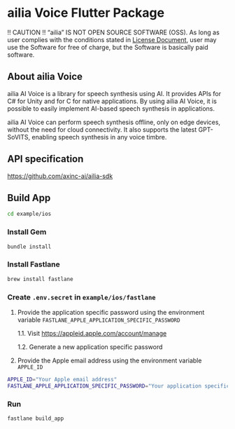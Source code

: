 # ailia Voice Flutter Package

!! CAUTION !!
“ailia” IS NOT OPEN SOURCE SOFTWARE (OSS).
As long as user complies with the conditions stated in [License Document](https://ailia.ai/license/), user may use the Software for free of charge, but the Software is basically paid software.

## About ailia Voice

ailia AI Voice is a library for speech synthesis using AI. It provides APIs for C# for Unity and for C for native applications. By using ailia AI Voice, it is possible to easily implement AI-based speech synthesis in applications.

ailia AI Voice can perform speech synthesis offline, only on edge devices, without the need for cloud connectivity. It also supports the latest GPT-SoVITS, enabling speech synthesis in any voice timbre.

## API specification

https://github.com/axinc-ai/ailia-sdk

## Build App

```bash
cd example/ios
```

### Install Gem

```bash
bundle install
```

### Install Fastlane

```bash
brew install fastlane
```

### Create `.env.secret` in `example/ios/fastlane`

1. Provide the application specific password using the environment variable `FASTLANE_APPLE_APPLICATION_SPECIFIC_PASSWORD`

   1.1. Visit https://appleid.apple.com/account/manage

   1.2. Generate a new application specific password

2. Provide the Apple email address using the environment variable `APPLE_ID`

```bash
APPLE_ID="Your Apple email address"
FASTLANE_APPLE_APPLICATION_SPECIFIC_PASSWORD="Your application specific password"
```

### Run

```bash
fastlane build_app
```
